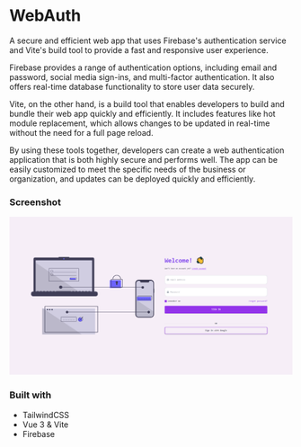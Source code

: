 # WebAuth

A secure and efficient web app that uses Firebase's authentication service and Vite's build tool to provide a fast and responsive user experience.

Firebase provides a range of authentication options, including email and password, social media sign-ins, and multi-factor authentication. It also offers real-time database functionality to store user data securely.

Vite, on the other hand, is a build tool that enables developers to build and bundle their web app quickly and efficiently. It includes features like hot module replacement, which allows changes to be updated in real-time without the need for a full page reload.

By using these tools together, developers can create a web authentication application that is both highly secure and performs well. The app can be easily customized to meet the specific needs of the business or organization, and updates can be deployed quickly and efficiently.

### Screenshot

![](./screenshot.png)

### Built with

- TailwindCSS
- Vue 3 & Vite
- Firebase

